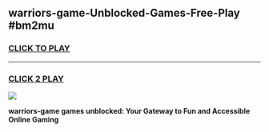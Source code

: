 
## warriors-game-Unblocked-Games-Free-Play #bm2mu
<h3>
<a href="https://us.freeplayer.one?title=warriors-game&ref=9M">CLICK TO PLAY</a></h3>
<hr>

<h3>
<a href="https://us.freeplayer.one?title=warriors-game&ref=9M">CLICK 2 PLAY</a>
  
</h3>

<a href="https://us.freeplayer.one?title=warriors-game&ref=9M"><img src="https://clearcache.store/games.png"></a>


**warriors-game games unblocked: Your Gateway to Fun and Accessible Online Gaming**
